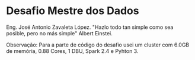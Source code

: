 # Desafio Mestre dos Dados

Eng. José Antonio Zavaleta López.
"Hazlo todo tan simple como sea posible, pero no más simple" Albert Einstei.

Observação:
Para a parte de código do desafio usei um cluster com 6.0GB de memória, 0.88 Cores, 1 DBU, Spark 2.4 e Pyhton 3.
